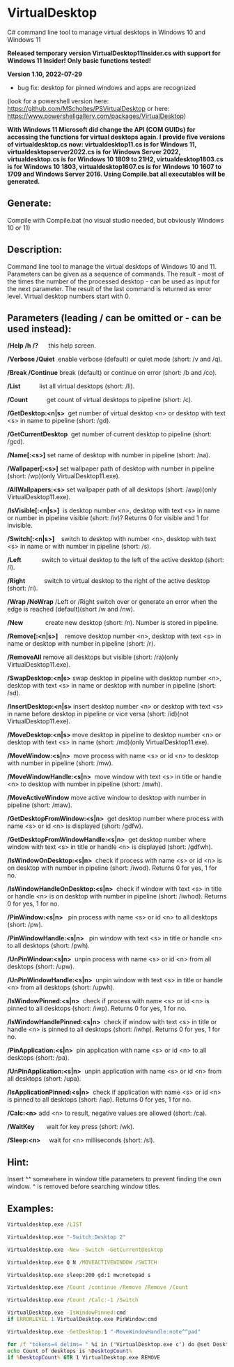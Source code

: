 # VirtualDesktop
C# command line tool to manage virtual desktops in Windows 10 and Windows 11

**Released temporary version VirtualDesktop11Insider.cs with support for Windows 11 Insider! Only basic functions tested!**

**Version 1.10, 2022-07-29**
- bug fix: desktop for pinned windows and apps are recognized

(look for a powershell version here: https://github.com/MScholtes/PSVirtualDesktop or here: https://www.powershellgallery.com/packages/VirtualDesktop)

**With Windows 11 Microsoft did change the API (COM GUIDs) for accessing the functions for virtual desktops again. I provide five versions of virtualdesktop.cs now: virtualdesktop11.cs is for Windows 11, virtualdesktopserver2022.cs is for Windows Server 2022, virtualdesktop.cs is for Windows 10 1809 to 21H2, virtualdesktop1803.cs is for Windows 10 1803, virtualdesktop1607.cs is for Windows 10 1607 to 1709 and Windows Server 2016. Using Compile.bat all executables will be generated.**

## Generate:
Compile with Compile.bat (no visual studio needed, but obviously Windows 10 or 11)

## Description:
Command line tool to manage the virtual desktops of Windows 10 and 11.
Parameters can be given as a sequence of commands. The result - most of the times the number of the processed desktop - can be used as input for the next parameter. The result of the last command is returned as error level.
Virtual desktop numbers start with 0.

## Parameters (leading / can be omitted or - can be used instead):
**/Help /h /?**      this help screen.

**/Verbose /Quiet**  enable verbose (default) or quiet mode (short: /v and /q).

**/Break /Continue** break (default) or continue on error (short: /b and /co).

**/List**            list all virtual desktops (short: /li).

**/Count**           get count of virtual desktops to pipeline (short: /c).

**/GetDesktop:&lt;n|s&gt;**  get number of virtual desktop &lt;n&gt; or desktop with text &lt;s&gt; in name to pipeline (short: /gd).

**/GetCurrentDesktop**  get number of current desktop to pipeline (short: /gcd).

**/Name[:&lt;s&gt;]**      set name of desktop with number in pipeline (short: /na).

**/Wallpaper[:&lt;s&gt;]**  set wallpaper path of desktop with number in pipeline (short: /wp)(only VirtualDesktop11.exe).

**/AllWallpapers:&lt;s&gt;**  set wallpaper path of all desktops (short: /awp)(only VirtualDesktop11.exe).

**/IsVisible[:&lt;n|s&gt;]**  is desktop number &lt;n&gt;, desktop with text &lt;s&gt; in name or number in pipeline visible (short: /iv)? Returns 0 for visible and 1 for invisible.

**/Switch[:&lt;n|s&gt;]**    switch to desktop with number &lt;n&gt;, desktop with text &lt;s&gt; in name or with number in pipeline (short: /s).

**/Left**            switch to virtual desktop to the left of the active desktop (short: /l).

**/Right**           switch to virtual desktop to the right of the active desktop (short: /ri).

**/Wrap /NoWrap**    /Left or /Right switch over or generate an error when the edge is reached (default)(short /w and /nw).

**/New**             create new desktop (short: /n). Number is stored in pipeline.

**/Remove[:&lt;n|s&gt;]**    remove desktop number &lt;n&gt;, desktop with text &lt;s&gt; in name or desktop with number in pipeline (short: /r).

**/RemoveAll**       remove all desktops but visible (short: /ra)(only VirtualDesktop11.exe).

**/SwapDesktop:&lt;n|s&gt;**  swap desktop in pipeline with desktop number &lt;n&gt;, desktop with text &lt;s&gt; in name or desktop with number in pipeline (short: /sd).

**/InsertDesktop:&lt;n|s&gt;**  insert desktop number &lt;n&gt; or desktop with text &lt;s&gt; in name before desktop in pipeline or vice versa (short: /id)(not VirtualDesktop11.exe).

**/MoveDesktop:&lt;n|s&gt;**  move desktop in pipeline to desktop number &lt;n&gt; or desktop with text &lt;s&gt; in name (short: /md)(only VirtualDesktop11.exe).

**/MoveWindow:&lt;s|n&gt;**  move process with name &lt;s&gt; or id &lt;n&gt; to desktop with number in pipeline (short: /mw).

**/MoveWindowHandle:&lt;s|n&gt;**  move window with text &lt;s&gt; in title or handle &lt;n&gt; to desktop with number in pipeline (short: /mwh).

**/MoveActiveWindow**  move active window to desktop with number in pipeline (short: /maw).

**/GetDesktopFromWindow:&lt;s|n&gt;**  get desktop number where process with name &lt;s&gt; or id &lt;n&gt; is displayed (short: /gdfw).

**/GetDesktopFromWindowHandle:&lt;s|n&gt;**  get desktop number where window with text &lt;s&gt; in title or handle &lt;n&gt; is displayed (short: /gdfwh).

**/IsWindowOnDesktop:&lt;s|n&gt;**  check if process with name &lt;s&gt; or id &lt;n&gt; is on desktop with number in pipeline (short: /iwod). Returns 0 for yes, 1 for no.

**/IsWindowHandleOnDesktop:&lt;s|n&gt;**  check if window with text &lt;s&gt; in title or handle &lt;n&gt; is on desktop with number in pipeline (short: /iwhod). Returns 0 for yes, 1 for no.

**/PinWindow:&lt;s|n&gt;**   pin process with name &lt;s&gt; or id &lt;n&gt; to all desktops (short: /pw).

**/PinWindowHandle:&lt;s|n&gt;**   pin window with text &lt;s&gt; in title or handle &lt;n&gt; to all desktops (short: /pwh).

**/UnPinWindow:&lt;s|n&gt;**  unpin process with name &lt;s&gt; or id &lt;n&gt; from all desktops (short: /upw).

**/UnPinWindowHandle:&lt;s|n&gt;**  unpin window with text &lt;s&gt; in title or handle &lt;n&gt; from all desktops (short: /upwh).

**/IsWindowPinned:&lt;s|n&gt;**  check if process with name &lt;s&gt; or id &lt;n&gt; is pinned to all desktops (short: /iwp). Returns 0 for yes, 1 for no.

**/IsWindowHandlePinned:&lt;s|n&gt;**  check if window with text &lt;s&gt; in title or handle &lt;n&gt; is pinned to all desktops (short: /iwhp). Returns 0 for yes, 1 for no.

**/PinApplication:&lt;s|n&gt;**  pin application with name &lt;s&gt; or id &lt;n&gt; to all desktops (short: /pa).

**/UnPinApplication:&lt;s|n&gt;**  unpin application with name &lt;s&gt; or id &lt;n&gt; from all desktops (short: /upa).

**/IsApplicationPinned:&lt;s|n&gt;**  check if application with name &lt;s&gt; or id &lt;n&gt; is pinned to all desktops (short: /iap). Returns 0 for yes, 1 for no.

**/Calc:&lt;n&gt;**        add &lt;n&gt; to result, negative values are allowed (short: /ca).

**/WaitKey**       wait for key press (short: /wk).

**/Sleep:&lt;n&gt;**     wait for &lt;n&gt; milliseconds (short: /sl).

## Hint:
Insert ^^ somewhere in window title parameters to prevent finding the own window. ^ is removed before searching window titles.

## Examples:
```bat
Virtualdesktop.exe /LIST

Virtualdesktop.exe "-Switch:Desktop 2"

Virtualdesktop.exe -New -Switch -GetCurrentDesktop

Virtualdesktop.exe Q N /MOVEACTIVEWINDOW /SWITCH

Virtualdesktop.exe sleep:200 gd:1 mw:notepad s

Virtualdesktop.exe /Count /continue /Remove /Remove /Count

Virtualdesktop.exe /Count /Calc:-1 /Switch

VirtualDesktop.exe -IsWindowPinned:cmd
if ERRORLEVEL 1 VirtualDesktop.exe PinWindow:cmd

Virtualdesktop.exe -GetDesktop:1 "-MoveWindowHandle:note^^pad"

for /f "tokens=4 delims= " %i in ('VirtualDesktop.exe c') do @set DesktopCount=%i
echo Count of desktops is %DesktopCount%
if %DesktopCount% GTR 1 VirtualDesktop.exe REMOVE
```
